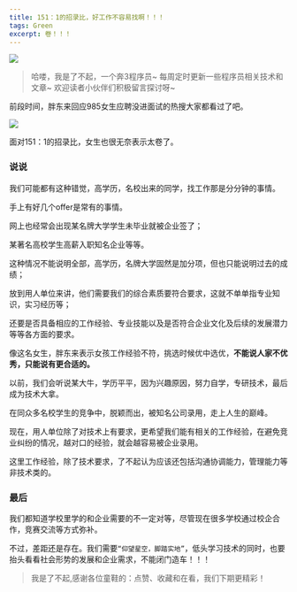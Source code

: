 ```yaml
---
title: 151：1的招录比，好工作不容易找啊！！！
tags: Green
excerpt: 卷！！！
---
```




![](https://files.mdnice.com/user/26582/fdb12038-fd27-45e1-a7e9-55ae828dab91.jpg)

>哈喽，我是了不起，一个奔3程序员~
>每周定时更新一些程序员相关技术和文章~
>欢迎读者小伙伴们积极留言探讨呀~


前段时间，胖东来回应985女生应聘没进面试的热搜大家都看过了吧。

![](https://files.mdnice.com/user/26582/10cff00a-ce5c-4897-8245-482e6ec3f8d6.jpg)


面对151：1的招录比，女生也很无奈表示太卷了。

### 说说

我们可能都有这种错觉，高学历，名校出来的同学，找工作那是分分钟的事情。

手上有好几个offer是常有的事情。

网上也经常会出现某名牌大学学生未毕业就被企业签了；

某著名高校学生高薪入职知名企业等等。

这种情况不能说明全部，高学历，名牌大学固然是加分项，但也只能说明过去的成绩；

放到用人单位来讲，他们需要我们的综合素质要符合要求，这就不单单指专业知识，实习经历等；

还要是否具备相应的工作经验、专业技能以及是否符合企业文化及后续的发展潜力等等各方面的要求。

像这名女生，胖东来表示女孩工作经验不符，挑选时候优中选优，**不能说人家不优秀，只能说有更合适的。**

以前，我们会听说某大牛，学历平平，因为兴趣原因，努力自学，专研技术，最后成为技术大拿。

在同众多名校学生的竞争中，脱颖而出，被知名公司录用，走上人生的巅峰。

现在，用人单位除了对技术上有要求，更希望我们能有相关的工作经验，在避免竞业纠纷的情况，越对口的经验，就会越容易被企业录用。

这里工作经验，除了技术要求，了不起认为应该还包括沟通协调能力，管理能力等非技术类的。

### 最后

我们都知道学校里学的和企业需要的不一定对等，尽管现在很多学校通过校企合作，竞赛交流等方式弥补。

不过，差距还是存在。我们需要`“仰望星空，脚踏实地”`，低头学习技术的同时，也要抬头看看社会形势的发展和企业需求，不能闭门造车！！！


>我是了不起,感谢各位童鞋的：点赞、收藏和在看，我们下期更精彩！






